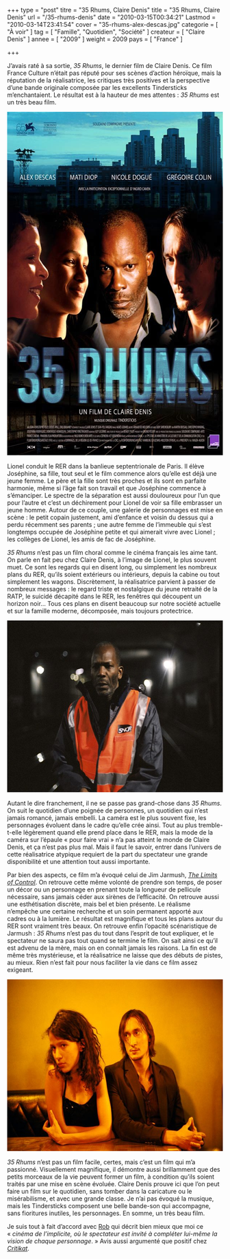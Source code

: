 +++
type = "post"
titre = "35 Rhums, Claire Denis"
title = "35 Rhums, Claire Denis"
url = "/35-rhums-denis"
date = "2010-03-15T00:34:21"
Lastmod = "2010-03-14T23:41:54"
cover = "35-rhums-alex-descas.jpg"
categorie = [ "À voir" ]
tag = [ "Famille", "Quotidien", "Société" ]
createur = [ "Claire Denis" ]
annee = [ "2009" ]
weight = 2009
pays = [ "France" ]

+++

<p>J&rsquo;avais raté à sa sortie, <em>35 Rhums</em>, le dernier film de Claire Denis. Ce film France Culture n&rsquo;était pas réputé pour ses scènes d&rsquo;action héroïque, mais la réputation de la réalisatrice, les critiques très positives et la perspective d&rsquo;une bande originale composée par les excellents Tindersticks m&rsquo;enchantaient. Le résultat est à la hauteur de mes attentes : <em>35 Rhums</em> est un très beau film.</p>
<p><a href="http://www.allocine.fr/film/fichefilm_gen_cfilm=111438.html"> </a></p>
<p style="text-align: center;"><a href="http://www.allocine.fr/film/fichefilm_gen_cfilm=111438.html"></a></p>
<p style="text-align: center;"><a href="http://www.allocine.fr/film/fichefilm_gen_cfilm=111438.html" target="_blank"></p>
<div style="text-align: center;"><img class="aligncenter" style="border: 0px initial initial;" src="35-rhums-claire-denis.jpg" border="0" alt="35-rhums-claire-denis.jpg" width="600" height="800" /></div>
<p></a></p>
<p>Lionel conduit le RER dans la banlieue septentrionale de Paris. Il élève Joséphine, sa fille, tout seul et le film commence alors qu&rsquo;elle est déjà une jeune femme. Le père et la fille sont très proches et ils sont en parfaite harmonie, même si l&rsquo;âge fait son travail et que Joséphine commence à s&rsquo;émanciper. Le spectre de la séparation est aussi douloureux pour l&rsquo;un que pour l&rsquo;autre et c&rsquo;est un déchirement pour Lionel de voir sa fille embrasser un jeune homme. Autour de ce couple, une galerie de personnages est mise en scène : le petit copain justement, ami d&rsquo;enfance et voisin du dessus qui a perdu récemment ses parents ; une autre femme de l&rsquo;immeuble qui s&rsquo;est longtemps occupée de Joséphine petite et qui aimerait vivre avec Lionel ; les collèges de Lionel, les amis de fac de Joséphine.</p>
<p><em>35 Rhums</em> n&rsquo;est pas un film choral comme le cinéma français les aime tant. On parle en fait peu chez Claire Denis, à l&rsquo;image de Lionel, le plus souvent muet. Ce sont les regards qui en disent long, ou simplement les nombreux plans du RER, qu&rsquo;ils soient extérieurs ou intérieurs, depuis la cabine ou tout simplement les wagons. Discrètement, la réalisatrice parvient à passer de nombreux messages : le regard triste et nostalgique du jeune retraité de la RATP, le suicidé décapité dans le RER, les fenêtres qui découpent un horizon noir… Tous ces plans en disent beaucoup sur notre société actuelle et sur la famille moderne, décomposée, mais toujours protectrice.</p>
<div style="text-align: center;"><img class="aligncenter" src="35-rhums-alex-descas-claire-denis.jpg" border="0" alt="35-rhums-alex-descas-claire-denis.jpg" width="600" height="400" /></div>
<p>Autant le dire franchement, il ne se passe pas grand-chose dans <em>35 Rhums</em>. On suit le quotidien d&rsquo;une poignée de personnes, un quotidien qui n&rsquo;est jamais romancé, jamais embelli. La caméra est le plus souvent fixe, les personnages évoluent dans le cadre qu&rsquo;elle crée ainsi. Tout au plus tremble-t-elle légèrement quand elle prend place dans le RER, mais la mode de la caméra sur l&rsquo;épaule &laquo;&nbsp;pour faire vrai&nbsp;&raquo; n&rsquo;a pas atteint le monde de Claire Denis, et ça n&rsquo;est pas plus mal. Mais il faut le savoir, entrer dans l&rsquo;univers de cette réalisatrice atypique requiert de la part du spectateur une grande disponibilité et une attention tout aussi importante.</p>
<p>Par bien des aspects, ce film m&rsquo;a évoqué celui de Jim Jarmush, <em><a href="http://voiretmanger.fr/2009/12/06/limits-of-control-jarmusch/">The Limits of Control</a></em>. On retrouve cette même volonté de prendre son temps, de poser un décor ou un personnage en prenant toute la longueur de pellicule nécessaire, sans jamais céder aux sirènes de l&rsquo;efficacité. On retrouve aussi une esthétisation discrète, mais bel et bien présente. Le réalisme n&rsquo;empêche une certaine recherche et un soin permanent apporté aux cadres ou à la lumière. Le résultat est magnifique et tous les plans autour du RER sont vraiment très beaux. On retrouve enfin l&rsquo;opacité scénaristique de Jarmush : <em>35 Rhums</em> n&rsquo;est pas du tout dans l&rsquo;esprit de tout expliquer, et le spectateur ne saura pas tout quand se termine le film. On sait ainsi ce qu&rsquo;il est advenu de la mère, mais on en connaît jamais les raisons. La fin est de même très mystérieuse, et la réalisatrice ne laisse que des débuts de pistes, au mieux. Rien n&rsquo;est fait pour nous faciliter la vie dans ce film assez exigeant.</p>
<div style="text-align: center;"><img class="aligncenter" src="35-rhums-mati-diop-gregoire-colin.jpg" border="0" alt="35-rhums-mati-diop-gregoire-colin.jpg" width="600" height="400" /></div>
<p><em>35 Rhums</em> n&rsquo;est pas un film facile, certes, mais c&rsquo;est un film qui m&rsquo;a passionné. Visuellement magnifique, il démontre aussi brillamment que des petits morceaux de la vie peuvent former un film, à condition qu&rsquo;ils soient traités par une mise en scène évoluée. Claire Denis prouve ici que l&rsquo;on peut faire un film sur le quotidien, sans tomber dans la caricature ou le misérabilisme, et avec une grande classe. Je n&rsquo;ai pas évoqué la musique, mais les Tindersticks composent une belle bande-son qui accompagne, sans fioritures inutiles, les personnages. En somme, un très beau film.</p>
<p>Je suis tout à fait d&rsquo;accord avec <a href="http://www.toujoursraison.com/2009/02/35-rhums.html">Rob</a> qui décrit bien mieux que moi ce &laquo;&nbsp;<em>cinéma de l&rsquo;implicite, où le spectateur est invité à compléter lui-même la vision de chaque personnage</em>.&nbsp;&raquo; Avis aussi argumenté que positif chez <em><a href="http://www.critikat.com/35-Rhums.html">Critikat</a></em>.</p>

